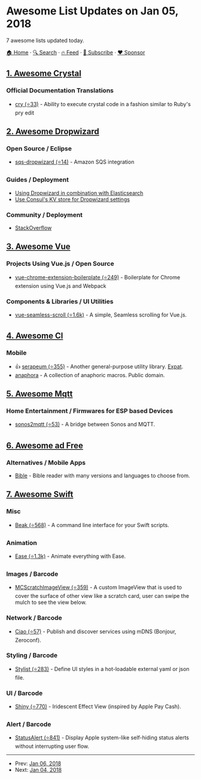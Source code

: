 # Awesome List Updates on Jan 05, 2018

7 awesome lists updated today.

[🏠 Home](/README.md) · [🔍 Search](https://www.trackawesomelist.com/search/) · [🔥 Feed](https://www.trackawesomelist.com/rss.xml) · [📮 Subscribe](https://trackawesomelist.us17.list-manage.com/subscribe?u=d2f0117aa829c83a63ec63c2f&id=36a103854c) · [❤️  Sponsor](https://github.com/sponsors/theowenyoung)



## [1. Awesome Crystal](/content/veelenga/awesome-crystal/README.md)

### Official Documentation Translations

*   [cry (⭐33)](https://github.com/elorest/cry) - Ability to execute crystal code in a fashion similar to Ruby's pry edit

## [2. Awesome Dropwizard](/content/stve/awesome-dropwizard/README.md)

### Open Source / Eclipse

*   [sqs-dropwizard (⭐14)](https://github.com/bascan/aws-dropwizard) - Amazon SQS integration

### Guides / Deployment

*   [Using Dropwizard in combination with Elasticsearch](https://www.gridshore.nl/2014/05/15/using-dropwizard-combination-elasticsearch/)
*   [Use Consul's KV store for Dropwizard settings](http://www.remmelt.com/post/use-consuls-kv-store-for-dropwizard-settings/)

### Community / Deployment

*   [StackOverflow](https://stackoverflow.com/questions/tagged/dropwizard)

## [3. Awesome Vue](/content/vuejs/awesome-vue/README.md)

### Projects Using Vue.js / Open Source

*   [vue-chrome-extension-boilerplate (⭐249)](https://github.com/mubaidr/vue-chrome-extension-boilerplate) - Boilerplate for Chrome extension using Vue.js and Webpack

### Components & Libraries / UI Utilities

*   [vue-seamless-scroll (⭐1.6k)](https://github.com/chenxuan0000/vue-seamless-scroll) - A simple, Seamless scrolling for Vue.js.

## [4. Awesome Cl](/content/CodyReichert/awesome-cl/README.md)

### Mobile

*   👍 [serapeum (⭐355)](https://github.com/TBRSS/serapeum/) - Another general-purpose utility library. [Expat](https://directory.fsf.org/wiki/License:Expat).
*   [anaphora](https://common-lisp.net/project/anaphora/) - A collection of anaphoric macros. Public domain.

## [5. Awesome Mqtt](/content/hobbyquaker/awesome-mqtt/README.md)

### Home Entertainment / Firmwares for ESP based Devices

*   [sonos2mqtt (⭐53)](https://github.com/svrooij/sonos2mqtt) - A bridge between Sonos and MQTT.

## [6. Awesome ad Free](/content/johnjago/awesome-ad-free/README.md)

### Alternatives / Mobile Apps

*   [Bible](https://www.bible.com/) - Bible reader with many versions and languages to choose from.

## [7. Awesome Swift](/content/matteocrippa/awesome-swift/README.md)

### Misc

*   [Beak (⭐568)](https://github.com/yonaskolb/Beak) - A command line interface for your Swift scripts.

### Animation

*   [Ease (⭐1.3k)](https://github.com/roberthein/Ease) - Animate everything with Ease.

### Images / Barcode

*   [MCScratchImageView (⭐359)](https://github.com/Minecodecraft/MCScratchImageView) - A custom ImageView that is used to cover the surface of other view like a scratch card, user can swipe the mulch to see the view below.

### Network / Barcode

*   [Ciao (⭐57)](https://github.com/AlTavares/Ciao) - Publish and discover services using mDNS (Bonjour, Zeroconf).

### Styling / Barcode

*   [Stylist (⭐283)](https://github.com/yonaskolb/Stylist) - Define UI styles in a hot-loadable external yaml or json file.

### UI / Barcode

*   [Shiny (⭐770)](https://github.com/efremidze/Shiny) - Iridescent Effect View (inspired by Apple Pay Cash).

### Alert / Barcode

*   [StatusAlert (⭐841)](https://github.com/LowKostKustomz/StatusAlert) - Display Apple system-like self-hiding status alerts without interrupting user flow.

---

- Prev: [Jan 06, 2018](/content/2018/01/06/README.md)
- Next: [Jan 04, 2018](/content/2018/01/04/README.md)